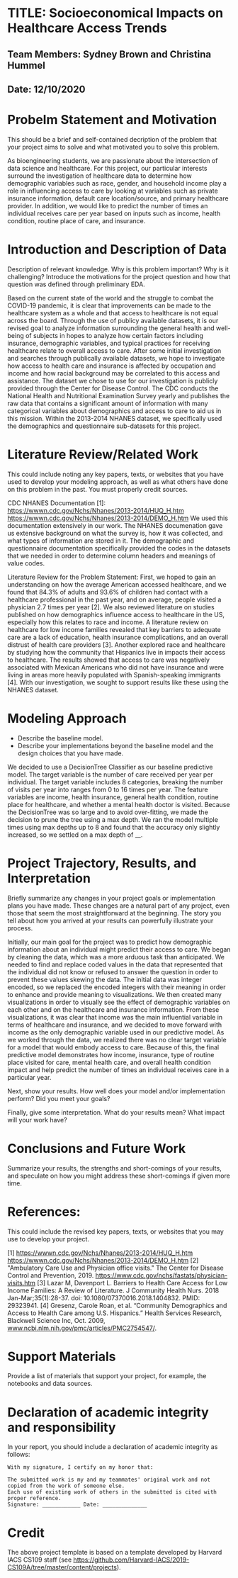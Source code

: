 

# TITLE: Socioeconomical Impacts on Healthcare Access Trends
## Team Members: Sydney Brown and Christina Hummel
## Date: 12/10/2020

# Probelm Statement and Motivation
This should be a brief and self-contained decription of the problem that your project aims to solve and what motivated you to solve this problem.

As bioengineering students, we are passionate about the intersection of data science and healthcare. For this project, our particular interests surround the investigation of healthcare data to determine how demographic variables such as race, gender, and household income play a role in influencing access to care by looking at variables such as private insurance information, default care location/source, and primary healthcare provider. In addition, we would like to predict the number of times an individual receives care per year based on inputs such as income, health condition, routine place of care, and insurance. 

# Introduction and Description of Data
Description of relevant knowledge. Why is this problem important? Why is it challenging? Introduce the motivations for the project question and how that question was defined through preliminary EDA.

Based on the current state of the world and the struggle to combat the COVID-19 pandemic, it is clear that improvements can be made to the healthcare system as a whole and that access to healthcare is not equal across the board. Through the use of publicy available datasets, it is our revised goal to analyze information surrounding the general health and well-being of subjects in hopes to analyze how certain factors including insurance, demographic variables, and typical practices for receiving healthcare relate to overall access to care. After some initial investigation and searches through publically available datasets, we hope to investigate how access to health care and insurance is affected by occupation and income and how racial background may be correlated to this access and assistance. The dataset we chose to use for our investigation is publicly provided through the Center for Disease Control. The CDC conducts the National Health and Nutritional Examination Survey yearly and publishes the raw data that contains a significant amount of information with many categorical variables about demographics and access to care to aid us in this mission. Within the 2013-2014 NHANES dataset, we specifically used the demographics and questionnaire sub-datasets for this project. 

# Literature Review/Related Work 
This could include noting any key papers, texts, or websites that you have used to develop your modeling approach, as well as what others have done on this problem in the past. You must properly credit sources.

CDC NHANES Documentation [1]:
https://wwwn.cdc.gov/Nchs/Nhanes/2013-2014/HUQ_H.htm
https://wwwn.cdc.gov/Nchs/Nhanes/2013-2014/DEMO_H.htm
We used this documentation extensively in our work. The NHANES documenation gave us extensive background on what the survey is, how it was collected, and what types of information are stored in it. The demographic and questionnaire documentation specifically provided the codes in the datasets that we needed in order to determine column headers and meanings of value codes. 

Literature Review for the Problem Statement:
First, we hoped to gain an understanding on how the average American accessed healthcare, and we found that 84.3% of adults and 93.6% of children had contact with a healthcare professional in the past year, and on average, people visited a physician 2.7 times per year [2].
We also reviewed literature on studies published on how demographics influence access to healthcare in the US, especially how this relates to race and income. A literature review on healthcare for low income families revealed that key barriers to adequate care are a lack of education, health insurance complications, and an overall distrust of health care providers [3]. Another explored race and healthcare by studying how the community that Hispanics live in impacts their access to healthcare. The results showed that access to care was negatively associated with Mexican Americans who did not have insurance and were living in areas more heavily populated with Spanish-speaking immigrants [4]. With our investigation, we sought to support results like these using the NHANES dataset. 



# Modeling Approach

+ Describe the baseline model.
+ Describe your implementations beyond the baseline model and the design choices that you have made.

We decided to use a DecisionTree Classifier as our baseline predictive model. The target variable is the number of care received per year per individual. The target variable includes 8 categories, breaking the number of visits per year into ranges from 0 to 16 times per year. The feature variables are income, health insurance, general health condition, routine place for healthcare, and whether a mental health doctor is visited. Because the DecisionTree was so large and to avoid over-fitting, we made the decision to prune the tree using a max depth. We ran the model multiple times using max depths up to 8 and found that the accuracy only slightly increased, so we settled on a max depth of __.


# Project Trajectory, Results, and Interpretation 

Briefly summarize any changes in your project goals or implementation plans you have made.
These changes are a natural part of any project, even those that seem the most straightforward at the beginning.
The story you tell about how you arrived at your results can powerfully illustrate your process. 

Initially, our main goal for the project was to predict how demographic information about an individual might predict their access to care. We began by cleaning the data, which was a more arduous task than anticipated. We needed to find and replace coded values in the data that represented that the individual did not know or refused to answer the question in order to prevent these values skewing the data. The initial data was integer encoded, so we replaced the encoded integers with their meaning in order to enhance and provide meaning to visualizations. We then created many visualizations in order to visually see the effect of demographic variables on each other and on the healthcare and insurance information. From these visualizations, it was clear that income was the main influential variable in terms of healthcare and insurance, and we decided to move forward with income as the only demographic variable used in our predictive model. As we worked through the data, we realized there was no clear target variable for a model that would embody access to care. Because of this, the final predictive model demonstrates how income, insurance, type of routine place visited for care, mental health care, and overall health condition impact and help predict the number of times an individual receives care in a particular year.

Next, show your results. How well does your model and/or implementation perform? Did you meet your goals?

Finally, give some interpretation. What do your results mean? What impact will your work have?

# Conclusions and Future Work
Summarize your results, the strengths and short-comings of your results, and speculate on how you might address these short-comings if given more time.

# References:
This could include the revised key papers, texts, or websites that you may use to develop your project.

[1] https://wwwn.cdc.gov/Nchs/Nhanes/2013-2014/HUQ_H.htm
https://wwwn.cdc.gov/Nchs/Nhanes/2013-2014/DEMO_H.htm
[2] "Ambulatory Care Use and Physician office visits." The Center for Disease Control and Prevention, 2019. https://www.cdc.gov/nchs/fastats/physician-visits.htm
[3] Lazar M, Davenport L. Barriers to Health Care Access for Low Income Families: A Review of Literature. J Community Health Nurs. 2018 Jan-Mar;35(1):28-37. doi: 10.1080/07370016.2018.1404832. PMID: 29323941.
[4] Gresenz, Carole Roan, et al. “Community Demographics and Access to Health Care among U.S. Hispanics.” Health Services Research, Blackwell Science Inc, Oct. 2009, www.ncbi.nlm.nih.gov/pmc/articles/PMC2754547/. 

# Support Materials
Provide a list of materials that support your project, for example, the notebooks and data sources.

# Declaration of academic integrity and responsibility

In your report, you should include a declaration of academic integrity as follows:

```
With my signature, I certify on my honor that:

The submitted work is my and my teammates' original work and not copied from the work of someone else.
Each use of existing work of others in the submitted is cited with proper reference.
Signature: ____________ Date: ______________
```

# Credit
The above project template is based on a template developed by Harvard IACS CS109 staff (see https://github.com/Harvard-IACS/2019-CS109A/tree/master/content/projects).
